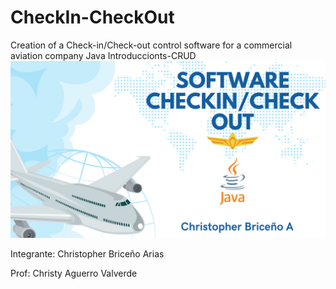 # CheckIn-CheckOut

Creation of a Check-in/Check-out control software for a commercial aviation company 
Java Introduccionts-CRUD
![](/Proyecto-CheckIn-CheckOut/img/Banner.png)

Integrante:
Christopher Briceño Arias 
 
Prof:
Christy Aguerro Valverde


